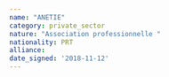 ```yaml
---
name: "ANETIE"
category: private_sector
nature: "Association professionnelle "
nationality: PRT
alliance: 
date_signed: '2018-11-12'
---
```

    